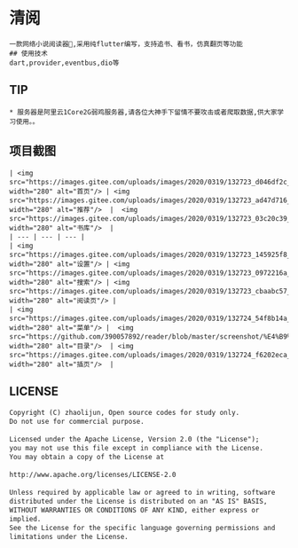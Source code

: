 # 清阅
    一款网络小说阅读器📕,采用纯flutter编写，支持追书、看书，仿真翻页等功能
    ## 使用技术 
    dart,provider,eventbus,dio等
    
  ## TIP
    
    * 服务器是阿里云1Core2G弱鸡服务器,请各位大神手下留情不要攻击或者爬取数据,供大家学习使用。。
    
   ## 项目截图  
   
    | <img src="https://images.gitee.com/uploads/images/2020/0319/132723_d046df2c_1823265.jpeg" width="280" alt="首页"/> | <img src="https://images.gitee.com/uploads/images/2020/0319/132723_ad47d716_1823265.jpeg" width="280" alt="推荐"/>  |  <img src="https://images.gitee.com/uploads/images/2020/0319/132723_03c20c39_1823265.jpeg" width="280" alt="书库"/>  |
    | --- | --- | --- |
    | <img src="https://images.gitee.com/uploads/images/2020/0319/132723_145925f8_1823265.jpeg" width="280" alt="设置"/> | <img src="https://images.gitee.com/uploads/images/2020/0319/132723_0972216a_1823265.jpeg" width="280" alt="搜索"/> | <img src="https://images.gitee.com/uploads/images/2020/0319/132723_cbaabc57_1823265.jpeg" width="280" alt="阅读页"/> |
    | <img src="https://images.gitee.com/uploads/images/2020/0319/132724_54f8b14a_1823265.jpeg" width="280" alt="菜单"/> |  <img src="https://github.com/390057892/reader/blob/master/screenshot/%E4%B9%A6%E7%B1%8D%E7%9B%AE%E5%BD%95.png" width="280" alt="目录"/>  | <img src="https://images.gitee.com/uploads/images/2020/0319/132724_f6202eca_1823265.jpeg" width="280" alt="插页"/>  |



## LICENSE

```
Copyright (C) zhaolijun, Open source codes for study only.
Do not use for commercial purpose.

Licensed under the Apache License, Version 2.0 (the "License");
you may not use this file except in compliance with the License.
You may obtain a copy of the License at

http://www.apache.org/licenses/LICENSE-2.0

Unless required by applicable law or agreed to in writing, software
distributed under the License is distributed on an "AS IS" BASIS,
WITHOUT WARRANTIES OR CONDITIONS OF ANY KIND, either express or implied.
See the License for the specific language governing permissions and
limitations under the License.
```
